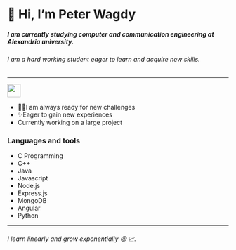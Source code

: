 <h1> 👋 Hi, I’m Peter Wagdy </h1> 

<h5 >I am currently studying computer and communication engineering at Alexandria university.</h5> 
<h6>I am a hard working student eager to learn and acquire new skills.</h6>
<hr>
<a href="https://www.linkedin.com/in/peter-wagdy-74aab2190/">
  <img src="https://firebasestorage.googleapis.com/v0/b/fire-website-97ccf.appspot.com/o/e3ad4aa2-4cdf-4d5a-96a4-c3001b84ec78.png?alt=media&token=4555ee26-83ae-43f7-9f2b-21b2b2fde6ee" style="height: 30px;"/>
 </a>
 <br>
  <ul>
  <li>💪💪I am always ready for new challenges </li>
  <li>✨Eager to gain new experiences</li>
  <li>Currently working on a large project</li>
</ul>
 <h3>Languages and tools</h3>
 <ul>
  <li>C Programming </li>
  <li>C++ </li>
  <li>Java </li>
  <li>Javascript</li>
  <li>Node.js</li>
  <li>Express.js</li>
  <li>MongoDB</li>
  <li>Angular</li>
  <li>Python</li>

</ul>

<hr>



<h6>I learn linearly and grow exponentially 😉 📈. </h6>


<!---
PeterWSamy/PeterWSamy is a ✨ special ✨ repository because its `README.md` (this file) appears on your GitHub profile.
You can click the Preview link to take a look at your changes.
--->

